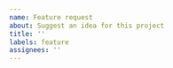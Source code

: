 ```yaml
---
name: Feature request
about: Suggest an idea for this project
title: ''
labels: feature
assignees: ''
---
```

